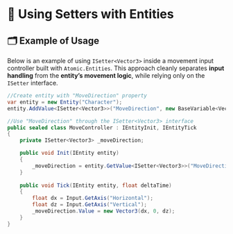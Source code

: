 # 📌 Using Setters with Entities

## 🗂 Example of Usage

Below is an example of using `ISetter<Vector3>` inside a movement input controller built with `Atomic.Entities`. This
approach cleanly separates **input handling** from the **entity’s movement logic**, while relying only on the `ISetter`
interface.

```csharp
//Create entity with "MoveDirection" property
var entity = new Entity("Character");
entity.AddValue<ISetter<Vector3>>("MoveDirection", new BaseVariable<Vector3>());
```

```csharp
//Use "MoveDirection" through the ISetter<Vector3> interface 
public sealed class MoveController : IEntityInit, IEntityTick
{
    private ISetter<Vector3> _moveDirection;

    public void Init(IEntity entity)
    {
        _moveDirection = entity.GetValue<ISetter<Vector3>>("MoveDirection");
    }
    
    public void Tick(IEntity entity, float deltaTime)
    {
        float dx = Input.GetAxis("Horizontal");
        float dz = Input.GetAxis("Vertical");
        _moveDirection.Value = new Vector3(dx, 0, dz);
    }
}
```